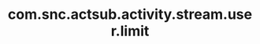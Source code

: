 ---
weight: 1381
layout: page
title: com.snc.actsub.activity.stream.user.limit
description: ""
value: "2000"
---